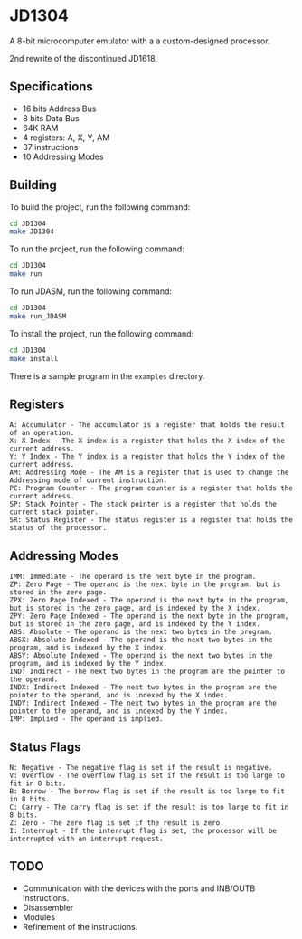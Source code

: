 # JD1304

A 8-bit microcomputer emulator with a a custom-designed processor.

2nd rewrite of the discontinued JD1618.

## Specifications

* 16 bits Address Bus
* 8 bits Data Bus
* 64K RAM
* 4 registers: A, X, Y, AM
* 37 instructions
* 10 Addressing Modes

## Building

To build the project, run the following command:

```bash
cd JD1304
make JD1304
```

To run the project, run the following command:

```bash
cd JD1304
make run
```

To run JDASM, run the following command:

```bash
cd JD1304
make run_JDASM
```

To install the project, run the following command:

```bash
cd JD1304
make install
```

There is a sample program in the `examples` directory.

## Registers

```Text
A: Accumulator - The accumulator is a register that holds the result of an operation.
X: X Index - The X index is a register that holds the X index of the current address.
Y: Y Index - The Y index is a register that holds the Y index of the current address.
AM: Addressing Mode - The AM is a register that is used to change the Addressing mode of current instruction.
PC: Program Counter - The program counter is a register that holds the current address.
SP: Stack Pointer - The stack pointer is a register that holds the current stack pointer.
SR: Status Register - The status register is a register that holds the status of the processor.
```

## Addressing Modes

```Text
IMM: Immediate - The operand is the next byte in the program.
ZP: Zero Page - The operand is the next byte in the program, but is stored in the zero page.
ZPX: Zero Page Indexed - The operand is the next byte in the program, but is stored in the zero page, and is indexed by the X index.
ZPY: Zero Page Indexed - The operand is the next byte in the program, but is stored in the zero page, and is indexed by the Y index.
ABS: Absolute - The operand is the next two bytes in the program.
ABSX: Absolute Indexed - The operand is the next two bytes in the program, and is indexed by the X index.
ABSY: Absolute Indexed - The operand is the next two bytes in the program, and is indexed by the Y index.
IND: Indirect - The next two bytes in the program are the pointer to the operand.
INDX: Indirect Indexed - The next two bytes in the program are the pointer to the operand, and is indexed by the X index.
INDY: Indirect Indexed - The next two bytes in the program are the pointer to the operand, and is indexed by the Y index.
IMP: Implied - The operand is implied.
```

## Status Flags

```Text
N: Negative - The negative flag is set if the result is negative.
V: Overflow - The overflow flag is set if the result is too large to fit in 8 bits.
B: Borrow - The borrow flag is set if the result is too large to fit in 8 bits.
C: Carry - The carry flag is set if the result is too large to fit in 8 bits.
Z: Zero - The zero flag is set if the result is zero.
I: Interrupt - If the interrupt flag is set, the processor will be interrupted with an interrupt request.
```

## TODO

* Communication with the devices with the ports and INB/OUTB instructions.
* Disassembler
* Modules
* Refinement of the instructions.
  